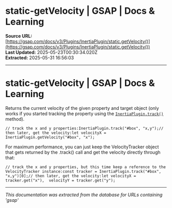 # static-getVelocity | GSAP | Docs & Learning

**Source URL:** [https://gsap.com/docs/v3/Plugins/InertiaPlugin/static.getVelocity()](https://gsap.com/docs/v3/Plugins/InertiaPlugin/static.getVelocity())  
**Last Updated:** 2025-05-23T00:30:34.020Z  
**Extracted:** 2025-05-31 16:56:03

---

# static-getVelocity | GSAP | Docs & Learning

Returns the current velocity of the given property and target object (only works if you started tracking the property using the [`InertiaPlugin.track()`](https://gsap.com/docs/v3/Plugins/InertiaPlugin/static.track\(\)) method).

```
// track the x and y properties:InertiaPlugin.track("#box", "x,y");// then later, get the velocity:let velocityX = InertiaPlugin.getVelocity("#box", "x");
```

For maximum performance, you can just keep the VelocityTracker object that gets returned by the .track() call and get the velocity directly through that:

```
// track the x and y properties, but this time keep a reference to the VelocityTracker instance:const tracker = InertiaPlugin.track("#box", "x,y")[0];// then later, get the velocity:let velocityX = tracker.get("x"),  velocityY = tracker.get("y");
```

---

*This documentation was extracted from the database for URLs containing 'gsap'*
